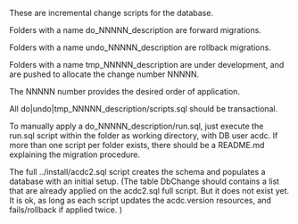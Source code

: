 These are incremental change scripts for the database.

Folders with a name do_NNNNN_description are forward migrations.

Folders with a name undo_NNNNN_description are rollback migrations.

Folders with a name tmp_NNNNN_description are under development, and are pushed to allocate the change number NNNNN.

The NNNNN number provides the desired order of application.

All do|undo|tmp_NNNNN_description/scripts.sql should be transactional.

To manually apply a do_NNNNN_description/run.sql, just execute the run.sql
script within the folder as working directory, with DB user acdc.
If more than one script per folder exists, there should be a README.md
explaining the migration procedure.

The full ../install/acdc2.sql script creates the schema and populates a database with an initial setup.
(The table DbChange should contains a list that are already applied on the acdc2.sql full script.
But it does not exist yet. It is ok, as long as each script updates the acdc.version resources, and
fails/rollback if applied twice. )

